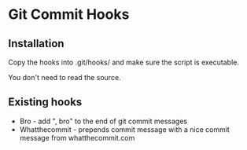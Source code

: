 # Git Commit Hooks

## Installation

Copy the hooks into .git/hooks/ and make sure the script is executable.

You don't need to read the source.


## Existing hooks

* Bro - add ", bro" to the end of git commit messages
* Whatthecommit - prepends commit message with a nice commit message from
  whatthecommit.com
